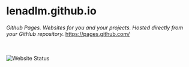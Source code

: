 # lenadlm.github.io
*Github Pages. Websites for you and your projects. Hosted directly from your GitHub repository.*
https://pages.github.com/

<br><br>
<img src='https://lenadlm.github.io/website?down_color=lightgrey&down_message=offline&up_color=blue&up_message=online&url=https%3A%2F%2Fshields.io'
	alt='Website Status'>
